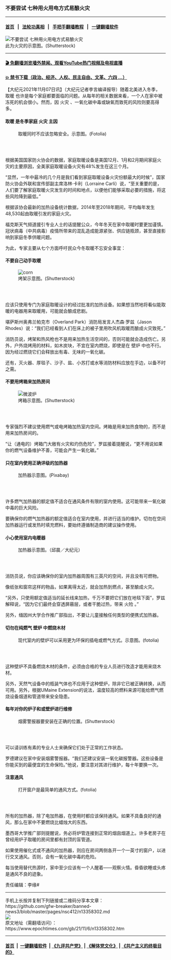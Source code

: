 ### 不要尝试 七种用火用电方式易酿火灾
------------------------

#### [首页](https://github.com/gfw-breaker/banned-news3/blob/master/README.md) &nbsp;&nbsp;|&nbsp;&nbsp; [法轮功真相](https://github.com/begood0513/basic/blob/master/README.md)  &nbsp;&nbsp;|&nbsp;&nbsp; [手把手翻墙教程](https://github.com/gfw-breaker/guides/wiki)  &nbsp;&nbsp;|&nbsp;&nbsp; [一键翻墙软件](https://github.com/gfw-breaker/nogfw/blob/master/README.md)  



<div><img alt="不要尝试 七种用火用电方式易酿火灾" class="attachment-djy_600_400 size-djy_600_400 wp-post-image" src="https://i.epochtimes.com/assets/uploads/2020/11/shutterstock_741951934-600x400.jpg"/>
<div class="caption">
 此为火灾的示意图。(Shutterstock)
</div></div><hr/>

#### [ 🎬  免翻墙浏览墙外禁闻、观看YouTube热门视频及电视直播](https://github.com/gfw-breaker/HelloWorld)

#### [ 💥  禁书下载（政治、经济、人权、民主自由、文革、六四 ...）](https://github.com/gfw-breaker/books/blob/master/README.md)

<div><p>
 【大纪元2021年11月07日讯】（大纪元记者李言编译报导）随着北美进入冬季，
 <ok href="https://www.epochtimes.com/gb/tag/%E5%8F%96%E6%9A%96.html">
  取暖
 </ok>
 也许是每个家庭都要面临的问题。从每年的相关数据来看，一个人在家中被冻死的机会很小。然而，因
 <ok href="https://www.epochtimes.com/gb/tag/%E7%81%AB%E7%81%BE.html">
  火灾
 </ok>
 、一氧化碳中毒或缺氧而致死的风险则要高得多。
</p>
<h4>
 <ok href="https://www.epochtimes.com/gb/tag/%E5%8F%96%E6%9A%96.html">
  取暖
 </ok>
 是冬季家庭
 <ok href="https://www.epochtimes.com/gb/tag/%E7%81%AB%E7%81%BE.html">
  火灾
 </ok>
 主因
</h4>
<figure aria-describedby="caption-attachment-13273319" class="wp-caption aligncenter" id="attachment_13273319" style="width: 602px">
 <ok href="https://i.epochtimes.com/assets/uploads/2021/10/id13273319-152683.jpeg" target="_blank">
  <img alt="" class="size-medium_vertical wp-image-13273319" src="https://i.epochtimes.com/assets/uploads/2021/10/id13273319-152683-602x400.jpeg"/>
 </ok>
 <br/><figcaption class="wp-caption-text" id="caption-attachment-13273319">
  取暖同时不应该忽略安全。示意图。(Fotolia)
 </figcaption><br/>
</figure><br/>
<p>
 根据美国国家防火协会的数据，家庭取暖设备是美国12月、1月和2月期间家庭火灾的主要原因，全美家庭取暖设备火灾有48%发生在这三个月。
</p>
<p>
 “显然，一年中最冷的几个月是我们看到家庭取暖设备火灾份额最大的时候”，国家防火协会外联和宣传部副主席洛林‧卡利（Lorraine Carli）说，“至关重要的是，人们要了解家庭取暖火灾发生的时间和地点，以便他们能够采取必要的措施，将这些风险降到最低。”
</p>
<p>
 根据该协会最新的加热设备统计数据，2014年至2018年期间，平均每年发生48,530起由取暖引发的家庭火灾。
</p>
<p>
 福克斯天气频道援引专业人士的话提醒公众，今年冬天在家中取暖时要更加谨慎。冠状病毒（中共病毒）疫情所带来的混乱造成能源紧张、供应链瓶颈，甚至直接影响到家庭冬季供暖问题。
</p>
<p>
 为此，专家主要从七个方面呼吁民众今冬取暖不忘安全事宜：
</p>
<h4>
 不要自己动手取暖
</h4>
<figure aria-describedby="caption-attachment-12257001" class="wp-caption aligncenter" id="attachment_12257001" style="width: 600px">
 <ok href="https://i.epochtimes.com/assets/uploads/2020/07/20200715_shouhui_shutterstock_136990544_corn_03.jpg" target="_blank">
  <img alt="corn" class="size-medium_vertical wp-image-12257001" src="https://i.epochtimes.com/assets/uploads/2020/07/20200715_shouhui_shutterstock_136990544_corn_03-600x400.jpg"/>
 </ok>
 <br/><figcaption class="wp-caption-text" id="caption-attachment-12257001">
  烤架示意图。(Shutterstock)
 </figcaption><br/>
</figure><br/>
<p>
 应该只使用专门为家庭取暖设计的经过批准的加热设备。如果想当然地将看似能取暖的电器用来取暖用，可能就会酿成悲剧。
</p>
<p>
 堪萨斯州奥弗兰帕克市（Overland Park）消防局发言人杰森‧罗兹（Jason Rhodes）说：“我们已经看到人们在床上的被子里用吹风机取暖而酿成火灾致死。”
</p>
<p>
 消防员说，烤架和热风枪也不是用来加热生活空间的，否则可能就会造成伤亡。另外，户外烧烤用的材料，如木炭块，不宜在室内燃烧，即使是在
 <ok href="https://www.epochtimes.com/gb/tag/%E5%A3%81%E7%82%89.html">
  壁炉
 </ok>
 中也不行。因为经过燃烧它们会释放出有毒、无味的一氧化碳。
</p>
<p>
 还有，灭火器、厚毯子、沙子、盐、小苏打或水等消防材料应放在手边，以备不时之需。
</p>
<h4>
 不要用烤箱来加热房间
</h4>
<figure aria-describedby="caption-attachment-12523852" class="wp-caption aligncenter" id="attachment_12523852" style="width: 600px">
 <ok href="https://i.epochtimes.com/assets/uploads/2020/11/shutterstock_564209461.jpg" target="_blank">
  <img alt="微波炉" class="size-medium_vertical wp-image-12523852" src="https://i.epochtimes.com/assets/uploads/2020/11/shutterstock_564209461-600x400.jpg"/>
 </ok>
 <br/><figcaption class="wp-caption-text" id="caption-attachment-12523852">
  烤箱示意图。(Shutterstock)
 </figcaption><br/>
</figure><br/>
<p>
 专家强烈不建议使用燃气或电烤箱加热室内空间。烤箱是用来加热食物的，而不是用来加热房间的。
</p>
<p>
 “让（通电的）烤箱门大敞有火灾和灼伤危险”，罗兹接着提醒说，“更不用说如果你的燃气设备维护不善，可能会产生一氧化碳。”
</p>
<h4>
 只在室内使用正确评级的加热器
</h4>
<figure aria-describedby="caption-attachment-10967157" class="wp-caption aligncenter" id="attachment_10967157" style="width: 600px">
 <ok href="https://i.epochtimes.com/assets/uploads/2019/01/heater_1280-600x400.jpg" target="_blank">
  <img alt="" class="size-medium_vertical wp-image-10967157" src="https://i.epochtimes.com/assets/uploads/2019/01/heater_1280-600x400-600x400.jpg"/>
 </ok>
 <br/><figcaption class="wp-caption-text" id="caption-attachment-10967157">
  加热器示意图。(Pixabay)
 </figcaption><br/>
</figure><br/>
<p>
 许多燃气加热器的额定值不适合在通风条件有限的室内使用。这可能带来一氧化碳中毒的巨大风险。
</p>
<p>
 要确保你的燃气加热器的额定值适合在室内使用，并进行适当的维护。切勿在空间加热器运行或发热时填充燃料，要始终遵循制造商的建议操作使用。
</p>
<h4>
 小心使用室内电暖器
</h4>
<figure aria-describedby="caption-attachment-5966255" class="wp-caption aligncenter" id="attachment_5966255" style="width: 598px">
 <ok href="https://i.epochtimes.com/assets/uploads/2011/02/1102241800062193.jpg" target="_blank">
  <img alt="" class="size-medium_vertical wp-image-5966255" src="https://i.epochtimes.com/assets/uploads/2011/02/1102241800062193-598x400.jpg"/>
 </ok>
 <br/><figcaption class="wp-caption-text" id="caption-attachment-5966255">
  加热器示意图。（邱晨／大纪元）
 </figcaption><br/>
</figure><br/>
<p>
 消防员说，你应该确保你的室内加热器周围有三英尺的空间，并且没有可燃物。
</p>
<p>
 像纸张和窗帘这样的物品，如果离得太近，就会加热到燃点，甚至酿成火灾。
</p>
<p>
 “另外，只使用额定值适当的延长线来加热，千万不要把它们放在地毯下面”，罗兹解释说，“因为它们最终会穿透屏蔽层，或者干脆过热，带来
 <ok href="https://www.epochtimes.com/gb/tag/%E7%81%AB%E9%99%A9.html">
  火险
 </ok>
 。”
</p>
<p>
 另外，缅因州大学合作推广部指出，不要让儿童接触任何类型的便携式加热器。
</p>
<h4>
 切勿在纯燃气
 <ok href="https://www.epochtimes.com/gb/tag/%E5%A3%81%E7%82%89.html">
  壁炉
 </ok>
 中燃烧木材
</h4>
<figure aria-describedby="caption-attachment-6545028" class="wp-caption aligncenter" id="attachment_6545028" style="width: 534px">
 <ok href="https://i.epochtimes.com/assets/uploads/2015/12/1401052040472483.jpg" target="_blank">
  <img alt="" class="size-medium_vertical wp-image-6545028" src="https://i.epochtimes.com/assets/uploads/2015/12/1401052040472483-534x400.jpg"/>
 </ok>
 <br/><figcaption class="wp-caption-text" id="caption-attachment-6545028">
  现代室内的壁炉可以采用更为环保的插电或燃气方式。示意图。(fotolia)
 </figcaption><br/>
</figure><br/>
<p>
 这种壁炉不具备燃烧木材的条件，必须由合格的专业人员进行改造才能用来烧木材。
</p>
<p>
 另外，天然气设备中的瓶装气体也不应用于这种壁炉，除非它已被正确转换，从而可用。另外，根据UMaine Extension的说法，温度较高的燃料来源可能给燃气燃烧设备烟道和管道带来安全隐患。
</p>
<h4>
 每年对你的炉子和或壁炉进行维修
</h4>
<figure aria-describedby="caption-attachment-13128917" class="wp-caption aligncenter" id="attachment_13128917" style="width: 600px">
 <ok href="https://i.epochtimes.com/assets/uploads/2021/07/id13128917-shutterstock_1448916977.jpg" target="_blank">
  <img alt="" class="size-medium_vertical wp-image-13128917" src="https://i.epochtimes.com/assets/uploads/2021/07/id13128917-shutterstock_1448916977-702x400.jpg"/>
 </ok>
 <br/><figcaption class="wp-caption-text" id="caption-attachment-13128917">
  烟雾警报器要安装在正确的位置。(Shutterstock)
 </figcaption><br/>
</figure><br/>
<p>
 可以请训练有素的专业人士来确保它们处于正常的工作状态。
</p>
<p>
 罗德建议在家中安装烟雾警报器。“我们还建议安装一氧化碳报警器。这些设备是你能买到的最便宜的生命保险。”他说，要注意对其进行维护，每十年要换一次。
</p>
<h4>
 注意通风
</h4>
<figure aria-describedby="caption-attachment-5790422" class="wp-caption aligncenter" id="attachment_5790422" style="width: 600px">
 <ok href="https://i.epochtimes.com/assets/uploads/2014/10/1410242311342483.jpg" target="_blank">
  <img alt="" class="size-medium_vertical wp-image-5790422" src="https://i.epochtimes.com/assets/uploads/2014/10/1410242311342483-600x400.jpg"/>
 </ok>
 <br/><figcaption class="wp-caption-text" id="caption-attachment-5790422">
  打开窗户是最简单的通风方式。(fotolia)
 </figcaption><br/>
</figure><br/>
<p>
 所有的加热器，除了电加热器，在使用时都应该保持通风。如果不具备良好的通风，那么在家中不要燃烧比蜡烛大的东西。
</p>
<p>
 墨西哥大学推广部则提醒说，务必将炉管连接到正常的烟囱烟道上。许多老房子在曾经用炉子取暖的房间里都有封顶的盲管道。
</p>
<p>
 如果使用催化式或不通风的加热器，则应在房间两侧各开一个一英寸的窗户，以进行交叉通风。否则，会有一氧化碳中毒的危险。
</p>
<p>
 每当使用替代热源时，家中至少应该有一个人醒着——观察火情。昏昏欲睡或头疼是通风不良的迹象。
</p>
<p>
 责任编辑：李缘#
</p>
</div>
<hr/>
手机上长按并复制下列链接或二维码分享本文章：<br/>
https://github.com/gfw-breaker/banned-news3/blob/master/pages/nsc412/n13358302.md <br/>
<a href='https://github.com/gfw-breaker/banned-news3/blob/master/pages/nsc412/n13358302.md'><img src='https://github.com/gfw-breaker/banned-news3/blob/master/pages/nsc412/n13358302.md.png'/></a> <br/>
原文地址（需翻墙访问）：https://www.epochtimes.com/gb/21/11/6/n13358302.htm


------------------------
#### [首页](https://github.com/gfw-breaker/banned-news3/blob/master/README.md) &nbsp;|&nbsp; [一键翻墙软件](https://github.com/gfw-breaker/nogfw/blob/master/README.md) &nbsp;| [《九评共产党》](https://github.com/gfw-breaker/9ping.md/blob/master/README.md#九评之一评共产党是什么) | [《解体党文化》](https://github.com/gfw-breaker/jtdwh.md/blob/master/README.md) | [《共产主义的终极目的》](https://github.com/gfw-breaker/gczydzjmd.md/blob/master/README.md)


<img src='http://gfw-breaker.win/banned-news3/pages/nsc412/n13358302.md' width='0px' height='0px'/>